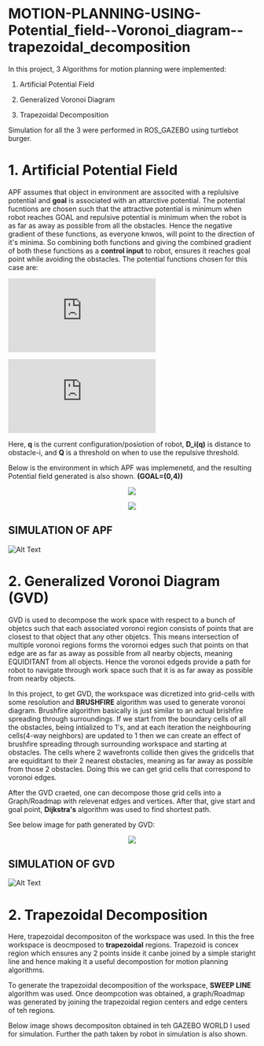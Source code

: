 # MOTION-PLANNING-USING-Potential_field--Voronoi_diagram--trapezoidal_decomposition

In this project, 3 Algorithms for motion planning were implemented:

 1. Artificial Potential Field

 2. Generalized Voronoi Diagram

 3. Trapezoidal Decomposition

Simulation for all the 3 were performed in ROS_GAZEBO using turtlebot burger.

# 1. Artificial Potential Field

APF assumes that object in environment are associted with a replulsive potential and **goal**  is associated with an attarctive potential. The potential fucntions are chosen such that the attractive potential is minimum when robot reaches GOAL and repulsive potential is minimum when the robot is as far as away as possible from all the obstacles. Hence the  negative gradient of these functions, as everyone knwos, will point to the direction of it's minima. So combining both functions and giving the combined gradient of both these functions as a **control input** to robot, ensures it reaches goal point while avoiding the obstacles.
The potential functions chosen for this case are:

![equation](https://latex.codecogs.com/gif.latex?U_%7Batt%7D%3D%5Cfrac%7B1%7D%7B2%7D%5Cepsilon%28q-q_%7Bgoal%7D%29%5E2)

![equation](https://latex.codecogs.com/gif.latex?U_%7Brep%7D%3D%5Cleft%5C%7B%5Cbegin%7Bmatrix%7D%20%5Cfrac%7B1%7D%7B2%7D%5Ceta%5B%5Cfrac%7B1%7D%7BD_i%28q%29%7D-%5Cfrac%7B1%7D%7BQ_i%5E*%7D%5D%5E2%20%5C%3A%5C%3A%2CD_i%28q%29%3CQ%5E*%5C%5C%200%5C%3A%5C%3A%5C%3A%5C%3A%5C%3A%5C%3A%5C%3A%2Celse%20%5Cend%7Bmatrix%7D%5Cright.)

Here, **q** is the current configuration/posiotion of robot, **D_i(q)** is distance to obstacle-i, and **Q** is a threshold on when to use the repulsive threshold.

Below is the environment in which APF was implemenetd, and the resulting Potential field generated is also shown. **(GOAL=(0,4))**

<p align="center">
  <img src="https://github.com/adarsh2798/MOTION-PLANNING-USING-Potential_field--Voronoi_diagram--trapezoidal_decomposition/blob/main/assignment2/simulation_results/gazebo_world.png" />
</p>



<p align="center">
  <img src="https://github.com/adarsh2798/MOTION-PLANNING-USING-Potential_field--Voronoi_diagram--trapezoidal_decomposition/blob/main/quiver.png" />
</p>

## SIMULATION OF APF
![Alt Text](https://github.com/adarsh2798/MOTION-PLANNING-USING-Potential_field--Voronoi_diagram--trapezoidal_decomposition/blob/main/assignment2/simulation_results/succecssful_APF_RUN_with_NO_smoth_diff_STARTPOINT.gif)

# 2. Generalized Voronoi Diagram (GVD)

GVD is used to decompose the work space with respect to a bunch of objetcs such that each associated voronoi region consists of points that are closest to that object that any other objetcs. This means intersection of multiple voronoi regions forms the vorornoi edges such that points on that edge are as far as away as possible from all nearby objects, meaning EQUIDITANT from all objects. Hence the voronoi edgeds provide a path for robot to navigate through work space such that it is as far away as possible from nearby objects.

In this project, to get GVD, the workspace was dicretized into grid-cells with some resolution and **BRUSHFIRE** algorithm was used to generate voronoi diagram. Brushfire algorithm basically is just similar to an actual brishfire spreading through surroundings. If we start from the boundary cells of all the obstacles, being intialized to 1's, and at each iteration the neighbouring cells(4-way neighbors) are updated to 1 then we can create an effect of brushfire spreading through surrounding workspace and starting at obstacles. The cells where 2 wavefronts collide then gives the gridcells that are equiditant to their 2 nearest obstacles, meaning as far away as possible from those 2 obstacles. Doing this we can get grid cells that correspond to voronoi edges.

After the GVD craeted, one can decompose those grid cells into a Graph/Roadmap with relevenat edges and vertices. After that, give start and goal point, **Dijkstra's** algorithm was used to find shortest path. 

See below image for path generated by GVD:

<p align="center">
  <img src="https://github.com/adarsh2798/MOTION-PLANNING-USING-Potential_field--Voronoi_diagram--trapezoidal_decomposition/blob/main/assignment2/simulation_results/GVD_path.png" />
</p>

## SIMULATION OF GVD
![Alt Text](https://github.com/adarsh2798/MOTION-PLANNING-USING-Potential_field--Voronoi_diagram--trapezoidal_decomposition/blob/main/assignment2/simulation_results/GVD_RUN.gif)


# 2. Trapezoidal Decomposition

Here, trapezoidal decompositon of the workspace was used. In this the free workspace is deocmposed to **trapezoidal** regions. Trapezoid is concex region which ensures any 2 points inside it canbe joined by a simple staright line and hence making it a useful decompostion for motion planning algorithms.

To generate the trapezoidal decomposition of the workspace, **SWEEP LINE** algorithm was used. Once deompcotion was obtained, a graph/Roadmap was generated by joining the trapezoidal region centers and edge centers of teh regions. 

Below image shows decompositon obtained in teh GAZEBO WORLD I used for simulation. Further the path taken by robot in simulation is also shown.
